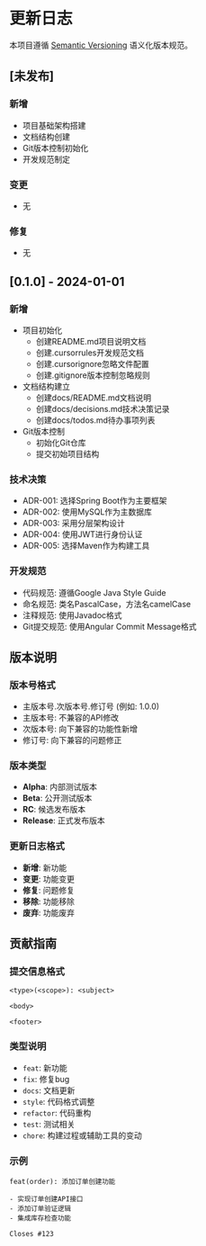 # 更新日志

本项目遵循 [Semantic Versioning](https://semver.org/lang/zh-CN/) 语义化版本规范。

## [未发布]

### 新增
- 项目基础架构搭建
- 文档结构创建
- Git版本控制初始化
- 开发规范制定

### 变更
- 无

### 修复
- 无

## [0.1.0] - 2024-01-01

### 新增
- 项目初始化
  - 创建README.md项目说明文档
  - 创建.cursorrules开发规范文档
  - 创建.cursorignore忽略文件配置
  - 创建.gitignore版本控制忽略规则
- 文档结构建立
  - 创建docs/README.md文档说明
  - 创建docs/decisions.md技术决策记录
  - 创建docs/todos.md待办事项列表
- Git版本控制
  - 初始化Git仓库
  - 提交初始项目结构

### 技术决策
- ADR-001: 选择Spring Boot作为主要框架
- ADR-002: 使用MySQL作为主数据库
- ADR-003: 采用分层架构设计
- ADR-004: 使用JWT进行身份认证
- ADR-005: 选择Maven作为构建工具

### 开发规范
- 代码规范: 遵循Google Java Style Guide
- 命名规范: 类名PascalCase，方法名camelCase
- 注释规范: 使用Javadoc格式
- Git提交规范: 使用Angular Commit Message格式

## 版本说明

### 版本号格式
- 主版本号.次版本号.修订号 (例如: 1.0.0)
- 主版本号: 不兼容的API修改
- 次版本号: 向下兼容的功能性新增
- 修订号: 向下兼容的问题修正

### 版本类型
- **Alpha**: 内部测试版本
- **Beta**: 公开测试版本
- **RC**: 候选发布版本
- **Release**: 正式发布版本

### 更新日志格式
- **新增**: 新功能
- **变更**: 功能变更
- **修复**: 问题修复
- **移除**: 功能移除
- **废弃**: 功能废弃

## 贡献指南

### 提交信息格式
```
<type>(<scope>): <subject>

<body>

<footer>
```

### 类型说明
- `feat`: 新功能
- `fix`: 修复bug
- `docs`: 文档更新
- `style`: 代码格式调整
- `refactor`: 代码重构
- `test`: 测试相关
- `chore`: 构建过程或辅助工具的变动

### 示例
```
feat(order): 添加订单创建功能

- 实现订单创建API接口
- 添加订单验证逻辑
- 集成库存检查功能

Closes #123
``` 